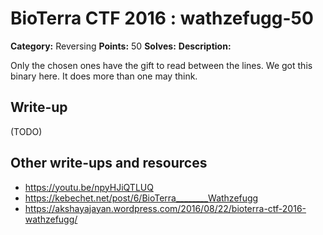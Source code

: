 # BioTerra CTF 2016 : wathzefugg-50

**Category:** Reversing
**Points:** 50
**Solves:** 
**Description:**

Only the chosen ones have the gift to read between the lines. We got this binary here. It does more than one may think.

## Write-up

(TODO)

## Other write-ups and resources

* https://youtu.be/npyHJiQTLUQ
* https://kebechet.net/post/6/BioTerra________Wathzefugg
* https://akshayajayan.wordpress.com/2016/08/22/bioterra-ctf-2016-wathzefugg/
